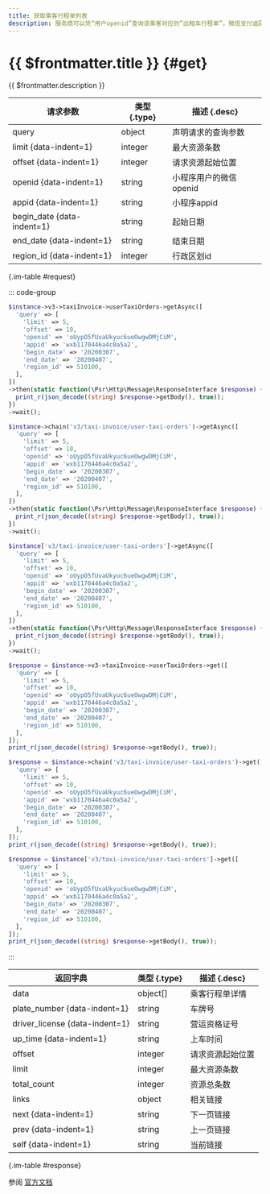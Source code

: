 ```yaml
---
title: 获取乘客行程单列表
description: 服务商可以凭“用户openid”查询该乘客对应的“出租车行程单”，微信支付返回该“openid”下最多最近半年内的“出租车行程单”
---
```


# {{ $frontmatter.title }} {#get}

{{ $frontmatter.description }}

| 请求参数 | 类型 {.type} | 描述 {.desc}
| --- | --- | ---
| query | object | 声明请求的查询参数
| limit {data-indent=1} | integer | 最大资源条数
| offset {data-indent=1} | integer | 请求资源起始位置
| openid {data-indent=1} | string | 小程序用户的微信openid
| appid {data-indent=1} | string | 小程序appid
| begin_date {data-indent=1} | string | 起始日期
| end_date {data-indent=1} | string | 结束日期
| region_id {data-indent=1} | integer | 行政区划id

{.im-table #request}

::: code-group

```php [异步纯链式]
$instance->v3->taxiInvoice->userTaxiOrders->getAsync([
  'query' => [
    'limit' => 5,
    'offset' => 10,
    'openid' => 'oUypO5fUvaUkyuc6ueOwgwDMjCiM',
    'appid' => 'wxb1170446a4c0a5a2',
    'begin_date' => '20200307',
    'end_date' => '20200407',
    'region_id' => 510100,
  ],
])
->then(static function(\Psr\Http\Message\ResponseInterface $response) {
  print_r(json_decode((string) $response->getBody(), true));
})
->wait();
```

```php [异步声明式]
$instance->chain('v3/taxi-invoice/user-taxi-orders')->getAsync([
  'query' => [
    'limit' => 5,
    'offset' => 10,
    'openid' => 'oUypO5fUvaUkyuc6ueOwgwDMjCiM',
    'appid' => 'wxb1170446a4c0a5a2',
    'begin_date' => '20200307',
    'end_date' => '20200407',
    'region_id' => 510100,
  ],
])
->then(static function(\Psr\Http\Message\ResponseInterface $response) {
  print_r(json_decode((string) $response->getBody(), true));
})
->wait();
```

```php [异步属性式]
$instance['v3/taxi-invoice/user-taxi-orders']->getAsync([
  'query' => [
    'limit' => 5,
    'offset' => 10,
    'openid' => 'oUypO5fUvaUkyuc6ueOwgwDMjCiM',
    'appid' => 'wxb1170446a4c0a5a2',
    'begin_date' => '20200307',
    'end_date' => '20200407',
    'region_id' => 510100,
  ],
])
->then(static function(\Psr\Http\Message\ResponseInterface $response) {
  print_r(json_decode((string) $response->getBody(), true));
})
->wait();
```

```php [同步纯链式]
$response = $instance->v3->taxiInvoice->userTaxiOrders->get([
  'query' => [
    'limit' => 5,
    'offset' => 10,
    'openid' => 'oUypO5fUvaUkyuc6ueOwgwDMjCiM',
    'appid' => 'wxb1170446a4c0a5a2',
    'begin_date' => '20200307',
    'end_date' => '20200407',
    'region_id' => 510100,
  ],
]);
print_r(json_decode((string) $response->getBody(), true));
```

```php [同步声明式]
$response = $instance->chain('v3/taxi-invoice/user-taxi-orders')->get([
  'query' => [
    'limit' => 5,
    'offset' => 10,
    'openid' => 'oUypO5fUvaUkyuc6ueOwgwDMjCiM',
    'appid' => 'wxb1170446a4c0a5a2',
    'begin_date' => '20200307',
    'end_date' => '20200407',
    'region_id' => 510100,
  ],
]);
print_r(json_decode((string) $response->getBody(), true));
```

```php [同步属性式]
$response = $instance['v3/taxi-invoice/user-taxi-orders']->get([
  'query' => [
    'limit' => 5,
    'offset' => 10,
    'openid' => 'oUypO5fUvaUkyuc6ueOwgwDMjCiM',
    'appid' => 'wxb1170446a4c0a5a2',
    'begin_date' => '20200307',
    'end_date' => '20200407',
    'region_id' => 510100,
  ],
]);
print_r(json_decode((string) $response->getBody(), true));
```

:::

| 返回字典 | 类型 {.type} | 描述 {.desc}
| --- | --- | ---
| data | object[] | 乘客行程单详情
| plate_number {data-indent=1} | string | 车牌号
| driver_license {data-indent=1} | string | 营运资格证号
| up_time {data-indent=1} | string | 上车时间
| offset | integer | 请求资源起始位置
| limit | integer | 最大资源条数
| total_count | integer | 资源总条数
| links | object | 相关链接
| next {data-indent=1} | string | 下一页链接
| prev {data-indent=1} | string | 上一页链接
| self {data-indent=1} | string | 当前链接

{.im-table #response}

参阅 [官方文档](https://pay.weixin.qq.com/docs/partner/products/taxi-fapiao/introduction.html)
